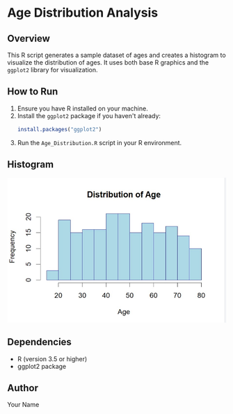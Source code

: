 # Age Distribution Analysis

## Overview

This R script generates a sample dataset of ages and creates a histogram to visualize the distribution of ages. It uses both base R graphics and the `ggplot2` library for visualization.

## How to Run

1. Ensure you have R installed on your machine.
2. Install the `ggplot2` package if you haven't already:
   ```R
   install.packages("ggplot2")
   ```
3. Run the `Age_Distribution.R` script in your R environment.

## Histogram

![Histogram of Age Distribution](Result.jpg)


## Dependencies

- R (version 3.5 or higher)
- ggplot2 package

## Author

Your Name
